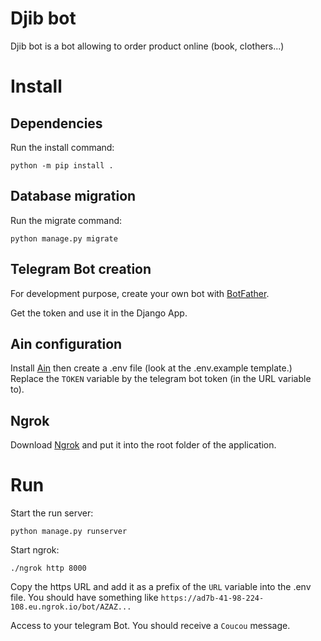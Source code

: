 # Djib bot

Djib bot is a bot allowing to order product online (book, clothers...)

# Install

## Dependencies

Run the install command:

```
python -m pip install .
```

## Database migration

Run the migrate command:

```
python manage.py migrate
```

## Telegram Bot creation

For development purpose, create your own bot with [BotFather](https://telegram.me/BotFather).

Get the token and use it in the Django App.

## Ain configuration

Install [Ain](https://github.com/jonaslu/ain) then create a .env file (look at the .env.example template.) Replace the `TOKEN` variable by the telegram bot token (in the URL variable to).

## Ngrok

Download [Ngrok](https://ngrok.com) and put it into the root folder of the application.

# Run

Start the run server:

```
python manage.py runserver
```

Start ngrok:

```
./ngrok http 8000
```

Copy the https URL and add it as a prefix of the `URL` variable into the .env file. You should have something like `https://ad7b-41-98-224-108.eu.ngrok.io/bot/AZAZ...`

Access to your telegram Bot. You should receive a `Coucou` message.
